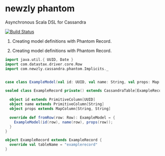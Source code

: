 newzly phantom
==============
Asynchronous Scala DSL for Cassandra

[![Build Status](https://magnum.travis-ci.com/newzly/phantom.png?token=tyRTmBk14WrDycpepg9c&branch=master)](https://magnum.travis-ci.com/newzly/phantom)



1. Creating model definitions with Phantom Record.


1. Creating model definitions with Phantom Record.
  
```scala
import java.util.{ UUID, Date }
import com.datastax.driver.core.Row
import com.newzly.cassandra.phantom.Implicits._


case class ExampleModel(val id: UUID, val name: String, val props: Map[String, String]);

sealed class ExampleRecord private() extends CassandraTable[ExampleRecord, ExampleModel] {

  object id extends PrimitiveColumn[UUID]
  object name extends PrimitiveColumn[String]
  object props extends MapColumn[String, String]

  override def fromRow(row: Row): ExampleModel = {
    ExampleModel(id(row), name(row), props(row));
  }
}

object ExampleRecord extends ExampleRecord {
  override val tableName = "examplerecord"
}
```
